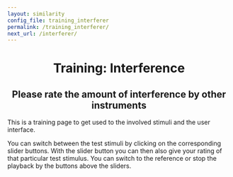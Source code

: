 ```yaml
---
layout: similarity
config_file: training_interferer
permalink: /training_interferer/
next_url: /interferer/
---
```


<h1 style="text-align: center;">Training: Interference</h1>

<h2 style="text-align: center;">Please rate the amount of interference by other instruments</h2>

This is a training page to get used to the involved stimuli and the user
interface.

You can switch between the test stimuli by clicking on the corresponding slider
buttons. With the slider button you can then also give your rating of that
particular test stimulus. You can switch to the reference or stop the playback
by the buttons above the sliders.
